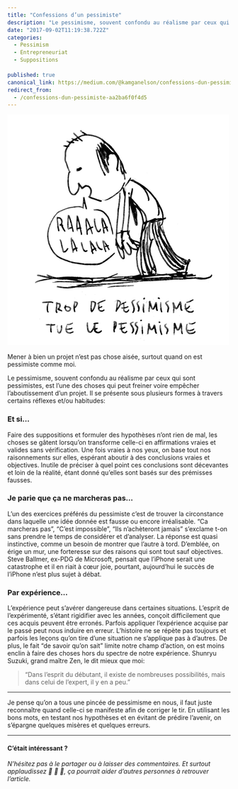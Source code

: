 ```yaml
---
title: "Confessions d’un pessimiste"
description: "Le pessimisme, souvent confondu au réalisme par ceux qui sont pessimistes, est l’une des choses qui peut freiner voire empêcher l’aboutissement d’un projet. Il se présente sous plusieurs formes à…"
date: "2017-09-02T11:19:38.722Z"
categories: 
  - Pessimism
  - Entrepreneuriat
  - Suppositions

published: true
canonical_link: https://medium.com/@kamganelson/confessions-dun-pessimiste-aa2ba6f0f4d5
redirect_from:
  - /confessions-dun-pessimiste-aa2ba6f0f4d5
---
```


![“Trop de pessimisme tue le pessimisme”](./asset-1.png)

Mener à bien un projet n’est pas chose aisée, surtout quand on est pessimiste comme moi.

Le pessimisme, souvent confondu au réalisme par ceux qui sont pessimistes, est l’une des choses qui peut freiner voire empêcher l’aboutissement d’un projet. Il se présente sous plusieurs formes à travers certains réflexes et/ou habitudes:

### Et si…

Faire des suppositions et formuler des hypothèses n’ont rien de mal, les choses se gâtent lorsqu’on transforme celle-ci en affirmations vraies et valides sans vérification. Une fois vraies à nos yeux, on base tout nos raisonnements sur elles, espérant aboutir à des conclusions vraies et objectives. Inutile de préciser à quel point ces conclusions sont décevantes et loin de la réalité, étant donné qu’elles sont basés sur des prémisses fausses.

### Je parie que ça ne marcheras pas…

L’un des exercices préférés du pessimiste c’est de trouver la circonstance dans laquelle une idée donnée est fausse ou encore irréalisable. “Ca marcheras pas”, “C’est impossible”, “Ils n’achèteront jamais” s’exclame t-on sans prendre le temps de considérer et d’analyser. La réponse est quasi instinctive, comme un besoin de montrer que l’autre à tord. D’emblée, on érige un mur, une forteresse sur des raisons qui sont tout sauf objectives. Steve Ballmer, ex-PDG de Microsoft, pensait que l’iPhone serait une catastrophe et il en riait à cœur joie, pourtant, aujourd’hui le succès de l’iPhone n’est plus sujet à débat.

### Par expérience…

L’expérience peut s’avérer dangereuse dans certaines situations. L’esprit de l’expérimenté, s’étant rigidifier avec les années, conçoit difficilement que ces acquis peuvent être erronés. Parfois appliquer l’expérience acquise par le passé peut nous induire en erreur. L’histoire ne se répète pas toujours et parfois les leçons qu’on tire d’une situation ne s’applique pas à d’autres. De plus, le fait “de savoir qu’on sait” limite notre champ d’action, on est moins enclin à faire des choses hors du spectre de notre expérience. Shunryu Suzuki, grand maître Zen, le dit mieux que moi:

> “Dans l’esprit du débutant, il existe de nombreuses possibilités, mais dans celui de l’expert, il y en a peu.”

---

Je pense qu’on a tous une pincée de pessimisme en nous, il faut juste reconnaître quand celle-ci se manifeste afin de corriger le tir. En utilisant les bons mots, en testant nos hypothèses et en évitant de prédire l’avenir, on s’épargne quelques misères et quelques erreurs.

---

#### C’était intéressant ?

_N’hésitez pas à le partager ou à laisser des commentaires. Et surtout applaudissez 👏 👏 👏, ça pourrait aider d’autres personnes à retrouver l’article._
